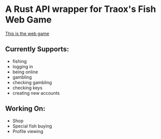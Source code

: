 # A Rust API wrapper for Traox's Fish Web Game
[This is the web game](traox.dev/fish/fish)

## Currently Supports:
- fishing
- logging in
- being online
- gambling
- checking gambling
- checking keys
- creating new accounts
## Working On:
- Shop
- Special fish buying
- Profile viewing